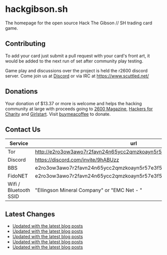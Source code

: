 # hackgibson.sh
The homepage for the open source Hack The Gibson // SH trading card game.


## Contributing

To add your card just submit a pull request with your card's front art, it would be added to the next run of set after community play testing.

Game play and discussions over the project is held the r2600 discord server. Come join us at [Discord](https://discord.com/invite/9hABUzz) or via IRC at https://www.scuttled.net/


## Donations

Your donation of $13.37 or more is welcome and helps the hacking community at large with proceeds going to [2600 Magazine](https://2600.com/), [Hackers for Charity](https://hackersforcharity.org) and [Girlstart](https://girlstart.org).  Visit [buymeacoffee](https://www.buymeacoffee.com/hackgibson.sh) to donate.


## Contact Us

Service | url
-|-
Tor | http://e2ro3ow3awo7r2favn24n65ycc2qmzkoayn5r57e3f56nvjwdcgg32ad.onion
Discord | https://discord.com/invite/9hABUzz
BBS | e2ro3ow3awo7r2favn24n65ycc2qmzkoayn5r57e3f56nvjwdcgg32ad.onion:23
FidoNET | e2ro3ow3awo7r2favn24n65ycc2qmzkoayn5r57e3f56nvjwdcgg32ad.onion:24554
Wifi / Bluetooth SSID | "Ellingson Mineral Company" or "EMC Net - <fidonet address>"

## Latest Changes
<!-- BLOG-POST-LIST:START -->
- [Updated with the latest blog posts](https://github.com/DFW2600/hackgibson.sh/commit/f247b3e6d60f1b99c330eb715313fd66112dc86e)
- [Updated with the latest blog posts](https://github.com/DFW2600/hackgibson.sh/commit/8f64ae99a7348527a845f6539c7575ea42b1a42b)
- [Updated with the latest blog posts](https://github.com/DFW2600/hackgibson.sh/commit/79202442d5c7d7d9434c1238932b620bd37c687c)
- [Updated with the latest blog posts](https://github.com/DFW2600/hackgibson.sh/commit/789cbef0c8ef422adb87a9d50dc83329afcdd3d5)
- [Updated with the latest blog posts](https://github.com/DFW2600/hackgibson.sh/commit/2e1ed1cf233943d35f57cffad02bc46686fdf27a)
<!-- BLOG-POST-LIST:END -->
